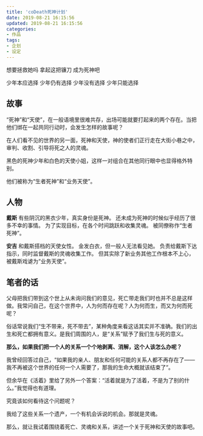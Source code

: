 ```yaml
---
title: 'coDeath死神计划'
date: 2019-08-21 16:15:56
updated: 2019-08-21 16:15:56
categories:
- 作品
tags:
- 企划
- 设定
---
```


想要拯救她吗
拿起这把镰刀
成为死神吧

少年本应选择
少年仍有选择
少年没有选择
少年只能选择

<!--more-->

## 故事

“死神”和“天使”，在一般语境里很难共存，出场可能就要打起来的两个存在。当把他们绑在一起共同行动时，会发生怎样的故事呢？

在人们看不见的世界的另一面，死神和天使，神的使者们正行走在大街小巷之中，审判、收割、引导将死之人的灵魂。

黑色的死神少年和白色的天使小姐，这样一对组合在其他同行眼中也显得格外特别。

他们被称为“生者死神”和“业务天使”。

## 人物

**戴斯**
有些阴沉的黑衣少年，真实身份是死神。
还未成为死神的时候似乎经历了很多不幸的事情。
为了实现目标，在各个时间跳跃和收集灵魂。
被同僚称作“生者死神”。

**安吉**
和戴斯搭档的天使女性。
金发白衣，但一般人无法看见她。
负责给戴斯下达指示，同时监督戴斯的灵魂收集工作。
但其实除了新业务其他工作根本不上心，被戴斯戏谑为“业务天使”。

## 笔者的话

父母把我们带到这个世上从未询问我们的意见，死亡带走我们时也并不总是这样做。我常问自己，在这个世界中，人为何而存在呢？人为何而生，而又为何而死呢？ 

俗话常说我们“生不带来，死不带去”，某种角度来看这话其实并不准确。我们的出生和死亡都拥有意义。是我们周围的人，是“关系”赋予了我们生与死的意义。

**那么，如果我们把一个人的关系一个个地剥离、消解，这个人该怎么办呢？**

我曾经回答过自己，“如果我的亲人、朋友和任何可能的关系人都不再存在了——我不再被这个世界的任何一个人需要了，那我的生命大概就该结束了”。

但余华在《活着》里给了另外一个答案：“活着就是为了活着，不是为了别的什么。”我觉得也有道理。

究竟该如何看待这个问题呢？

我给了这些关系一个遗产，一个有机会诉说的机会。那就是灵魂。

那么，就让我试着围绕着死亡、灵魂和关系，讲述一个关于死神和天使的故事吧。


